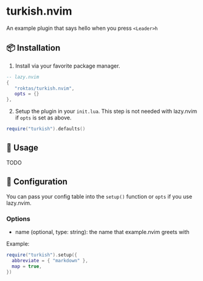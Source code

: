 # turkish.nvim

An example plugin that says hello when you press `<Leader>h`

## 📦 Installation

1. Install via your favorite package manager.

```lua
-- lazy.nvim
{
   "roktas/turkish.nvim",
   opts = {}
},
```

2. Setup the plugin in your `init.lua`. This step is not needed with lazy.nvim if `opts` is set as above.

```lua
require("turkish").defaults()
```

## 🚀 Usage

TODO

## 🔧 Configuration

You can pass your config table into the `setup()` function or `opts` if you use lazy.nvim.

### Options

- name (optional, type: string): the name that example.nvim greets with

Example:

```lua
require("turkish").setup({
  abbreviate = { "markdown" },
  map = true,
})
```

